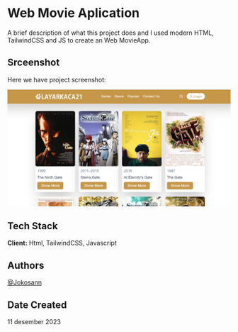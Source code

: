 # Web Movie Aplication

A brief description of what this project does and I used modern HTML, TailwindCSS and JS to create an Web MovieApp.

## Srceenshot

Here we have project screenshot:

![screenshot](src/images/screenshot/01.png)

## Tech Stack

**Client:** Html, TailwindCSS, Javascript

## Authors

[@Jokosann](https://www.github.com/Jokosann)

## Date Created

11 desember 2023
